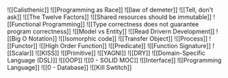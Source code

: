 ![[Calisthenic]]
![[Programming as Race]]
![[law of demeter]]
![[Tell, don't ask]]
![[The Twelve Factors]]
![[Shared resources should be immutable]]
![[Functional Programming]]
![[Type correctness does not guarantee program correctness]]
![[Model vs Entity]]
![[Read Drivern Development]]
![[Big O Notation]]
![[Isomorphic code]]
![[Transfer Object]]
![[Process]]
![[Functor]]
![[High Order Function]]
![[Predicate]]
![[Function Signature]]
![[Scalar]]
![[KISS]]
![[Primitive]]
![[YAGNI]]
![[DRY]]
![[Domain-Specific Language (DSL)]]
![[OOP]]
![[0 - SOLID MOC]]
![[Interface]]
![[Programming Language]]
![[0 - Database]]
![[Kill Swtitch]]